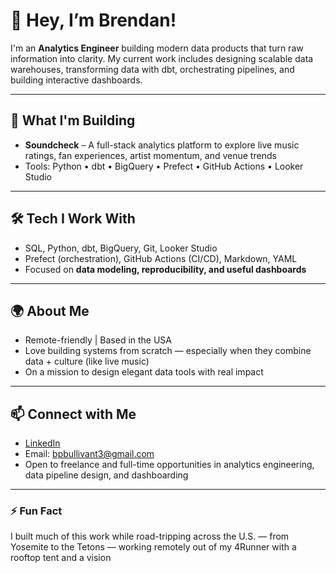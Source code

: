 # 👋 Hey, I’m Brendan!

I'm an **Analytics Engineer** building modern data products that turn raw information into clarity. My current work includes designing scalable data warehouses, transforming data with dbt, orchestrating pipelines, and building interactive dashboards.

---

## 🎸 What I'm Building

- **Soundcheck** – A full-stack analytics platform to explore live music ratings, fan experiences, artist momentum, and venue trends
- Tools: Python • dbt • BigQuery • Prefect • GitHub Actions • Looker Studio

---

## 🛠️ Tech I Work With

- SQL, Python, dbt, BigQuery, Git, Looker Studio  
- Prefect (orchestration), GitHub Actions (CI/CD), Markdown, YAML  
- Focused on **data modeling, reproducibility, and useful dashboards**

---

## 🌍 About Me

- Remote-friendly | Based in the USA  
- Love building systems from scratch — especially when they combine data + culture (like live music)
- On a mission to design elegant data tools with real impact

---

## 📫 Connect with Me

- [LinkedIn](https://www.linkedin.com/in/brendan-bullivant/)
- Email: bpbullivant3@gmail.com  
- Open to freelance and full-time opportunities in analytics engineering, data pipeline design, and dashboarding

---

### ⚡ Fun Fact
I built much of this work while road-tripping across the U.S. — from Yosemite to the Tetons — working remotely out of my 4Runner with a rooftop tent and a vision
